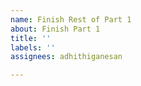 ```yaml
---
name: Finish Rest of Part 1
about: Finish Part 1
title: ''
labels: ''
assignees: adhithiganesan

---
```



